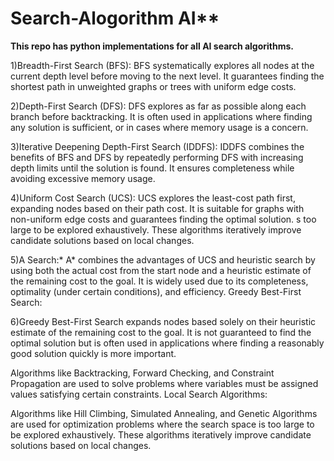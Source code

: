 # Search-Alogorithm AI**

**This repo has python implementations for all AI search algorithms.**

1)Breadth-First Search (BFS):
BFS systematically explores all nodes at the current depth level before moving to the next level. It guarantees finding the shortest path in unweighted graphs or trees with uniform edge costs.

2)Depth-First Search (DFS):
DFS explores as far as possible along each branch before backtracking. It is often used in applications where finding any solution is sufficient, or in cases where memory usage is a concern.

3)Iterative Deepening Depth-First Search (IDDFS):
IDDFS combines the benefits of BFS and DFS by repeatedly performing DFS with increasing depth limits until the solution is found. It ensures completeness while avoiding excessive memory usage.

4)Uniform Cost Search (UCS):
UCS explores the least-cost path first, expanding nodes based on their path cost. It is suitable for graphs with non-uniform edge costs and guarantees finding the optimal solution.
s too large to be explored exhaustively. These algorithms iteratively improve candidate solutions based on local changes.

5)A Search:*
A* combines the advantages of UCS and heuristic search by using both the actual cost from the start node and a heuristic estimate of the remaining cost to the goal. It is widely used due to its completeness, optimality (under certain conditions), and efficiency.
Greedy Best-First Search:

6)Greedy Best-First Search expands nodes based solely on their heuristic estimate of the remaining cost to the goal. It is not guaranteed to find the optimal solution but is often used in applications where finding a reasonably good solution quickly is more important.

Algorithms like Backtracking, Forward Checking, and Constraint Propagation are used to solve problems where variables must be assigned values satisfying certain constraints.
Local Search Algorithms:

Algorithms like Hill Climbing, Simulated Annealing, and Genetic Algorithms are used for optimization problems where the search space is too large to be explored exhaustively. These algorithms iteratively improve candidate solutions based on local changes.

